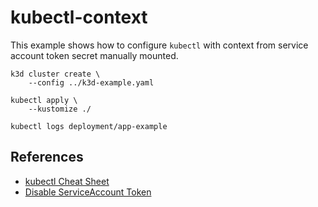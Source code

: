# kubectl-context

This example shows how to configure `kubectl` with context from service account
token secret manually mounted.

```
k3d cluster create \
    --config ../k3d-example.yaml

kubectl apply \
    --kustomize ./

kubectl logs deployment/app-example
```

## References

* [kubectl Cheat Sheet](https://kubernetes.io/docs/reference/kubectl/cheatsheet/)
* [Disable ServiceAccount Token](https://kubernetes.io/docs/tasks/configure-pod-container/configure-service-account/#use-the-default-service-account-to-access-the-api-server)

